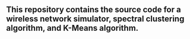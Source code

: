 ## This repository contains the source code for a wireless network simulator, spectral clustering algorithm, and K-Means algorithm.
